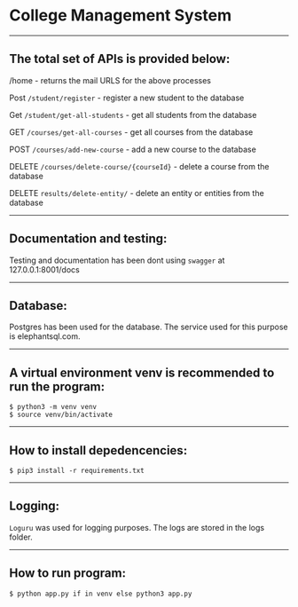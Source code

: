 # College Management System

-----

## The total set of APIs is provided below:
/home - returns the mail URLS for the above processes

Post `/student/register` - register a new student to the database

Get `/student/get-all-students` - get all students from the database

GET `/courses/get-all-courses` - get all courses from the database

POST `/courses/add-new-course` - add a new course to the database

DELETE `/courses/delete-course/{courseId}` - delete a course from the database

DELETE `results/delete-entity/` - delete an entity or entities from the database

----

## Documentation and testing:

Testing and documentation has been dont using `swagger` at 127.0.0.1:8001/docs

----

## Database: 

Postgres has been used for the database. The service used for this purpose is elephantsql.com.

----

## A virtual environment venv is recommended to run the program:
```
$ python3 -m venv venv
$ source venv/bin/activate
```

----

## How to install depedencencies:
```
$ pip3 install -r requirements.txt
```

----

## Logging:

`Loguru` was used for logging purposes. The logs are stored in the logs folder.

----

## How to run program:
```
$ python app.py if in venv else python3 app.py
```
